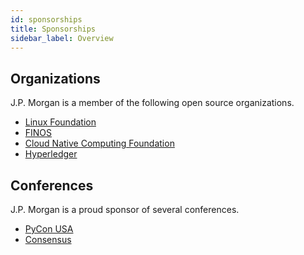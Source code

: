 ```yaml
---
id: sponsorships
title: Sponsorships
sidebar_label: Overview
---
```


## Organizations
J.P. Morgan is a member of the following open source organizations.

- [Linux Foundation](https://www.linuxfoundation.org/)
- [FINOS](https://www.finos.org/members)
- [Cloud Native Computing Foundation](https://www.cncf.io/)
- [Hyperledger](https://www.hyperledger.org/)

## Conferences
J.P. Morgan is a proud sponsor of several conferences.

- [PyCon USA](https://us.pycon.org/)
- [Consensus](https://www.coindesk.com/events/consensus-2019/)
